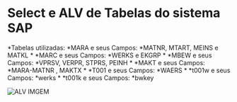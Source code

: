 # Select e ALV de Tabelas do sistema SAP

*Tabelas utilizadas:
*MARA e seus Campos:
*MATNR, MTART, MEINS e MATKL
*
*MARC e seus Campos:
*WERKS e EKGRP
*
*MBEW e seus Campos:
*VPRSV, VERPR, STPRS, PEINH
*
*MAKT e seus Campos:
*MARA-MATNR , MAKTX
*
*T001 e seus Campos:
*WAERS
*
*t001w e seus Campos:
*werks
*
*t001k e seus Campos:
*bwkey
























![ALV IMGEM](https://user-images.githubusercontent.com/111204834/192620682-8dff3020-3389-4622-b8ef-36aa5faac265.png)
